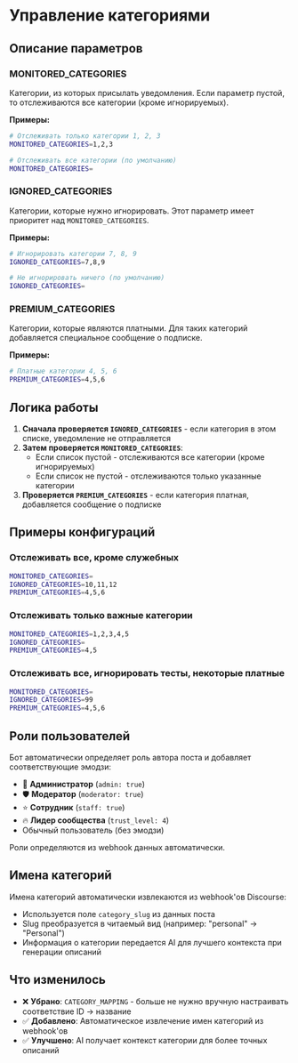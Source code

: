 # Управление категориями

## Описание параметров

### MONITORED_CATEGORIES
Категории, из которых присылать уведомления. Если параметр пустой, то отслеживаются все категории (кроме игнорируемых).

**Примеры:**
```bash
# Отслеживать только категории 1, 2, 3
MONITORED_CATEGORIES=1,2,3

# Отслеживать все категории (по умолчанию)
MONITORED_CATEGORIES=
```

### IGNORED_CATEGORIES
Категории, которые нужно игнорировать. Этот параметр имеет приоритет над `MONITORED_CATEGORIES`.

**Примеры:**
```bash
# Игнорировать категории 7, 8, 9
IGNORED_CATEGORIES=7,8,9

# Не игнорировать ничего (по умолчанию)
IGNORED_CATEGORIES=
```

### PREMIUM_CATEGORIES
Категории, которые являются платными. Для таких категорий добавляется специальное сообщение о подписке.

**Примеры:**
```bash
# Платные категории 4, 5, 6
PREMIUM_CATEGORIES=4,5,6
```

## Логика работы

1. **Сначала проверяется `IGNORED_CATEGORIES`** - если категория в этом списке, уведомление не отправляется
2. **Затем проверяется `MONITORED_CATEGORIES`**:
   - Если список пустой - отслеживаются все категории (кроме игнорируемых)
   - Если список не пустой - отслеживаются только указанные категории
3. **Проверяется `PREMIUM_CATEGORIES`** - если категория платная, добавляется сообщение о подписке

## Примеры конфигураций

### Отслеживать все, кроме служебных
```bash
MONITORED_CATEGORIES=
IGNORED_CATEGORIES=10,11,12
PREMIUM_CATEGORIES=4,5,6
```

### Отслеживать только важные категории
```bash
MONITORED_CATEGORIES=1,2,3,4,5
IGNORED_CATEGORIES=
PREMIUM_CATEGORIES=4,5
```

### Отслеживать все, игнорировать тесты, некоторые платные
```bash
MONITORED_CATEGORIES=
IGNORED_CATEGORIES=99
PREMIUM_CATEGORIES=4,5,6
```

## Роли пользователей

Бот автоматически определяет роль автора поста и добавляет соответствующие эмодзи:

- 👑 **Администратор** (`admin: true`)
- 🛡️ **Модератор** (`moderator: true`)
- ⭐ **Сотрудник** (`staff: true`)
- 🔥 **Лидер сообщества** (`trust_level: 4`)
- Обычный пользователь (без эмодзи)

Роли определяются из webhook данных автоматически.

## Имена категорий

Имена категорий автоматически извлекаются из webhook'ов Discourse:
- Используется поле `category_slug` из данных поста
- Slug преобразуется в читаемый вид (например: "personal" → "Personal")
- Информация о категории передается AI для лучшего контекста при генерации описаний

## Что изменилось

- ❌ **Убрано**: `CATEGORY_MAPPING` - больше не нужно вручную настраивать соответствие ID → название
- ✅ **Добавлено**: Автоматическое извлечение имен категорий из webhook'ов
- ✅ **Улучшено**: AI получает контекст категории для более точных описаний
